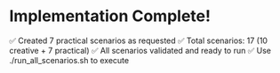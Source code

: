# Implementation Complete!

✅ Created 7 practical scenarios as requested
✅ Total scenarios: 17 (10 creative + 7 practical)
✅ All scenarios validated and ready to run
✅ Use ./run_all_scenarios.sh to execute
